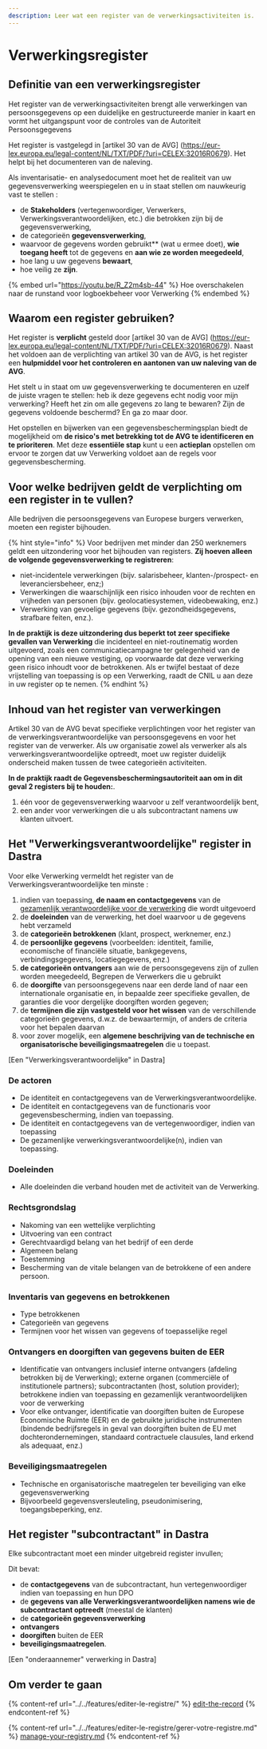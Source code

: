 ```yaml
---
description: Leer wat een register van de verwerkingsactiviteiten is.
---
```


# Verwerkingsregister

## Definitie van een verwerkingsregister

Het register van de verwerkingsactiviteiten brengt alle verwerkingen van persoonsgegevens op een duidelijke en gestructureerde manier in kaart en vormt het uitgangspunt voor de controles van de Autoriteit Persoonsgegevens &#x20;

Het register is vastgelegd in [artikel 30 van de AVG] (https://eur-lex.europa.eu/legal-content/NL/TXT/PDF/?uri=CELEX:32016R0679). Het helpt bij het documenteren van de naleving.

Als inventarisatie- en analysedocument moet het de realiteit van uw gegevensverwerking weerspiegelen en u in staat stellen om nauwkeurig vast te stellen :

* de **Stakeholders** (vertegenwoordiger, Verwerkers, Verwerkingsverantwoordelijken, etc.) die betrokken zijn bij de gegevensverwerking,
* de categorieën **gegevensverwerking**,
* waarvoor de gegevens worden gebruikt** (wat u ermee doet), **wie toegang heeft** tot de gegevens en **aan wie ze worden meegedeeld**,
* hoe lang u uw gegevens **bewaart**,
* hoe veilig ze **zijn**.

{% embed url="https://youtu.be/R_Z2m4sb-44" %}
Hoe overschakelen naar de runstand voor logboekbeheer voor Verwerking
{% endembed %}

## Waarom een register gebruiken?

&#x20;Het register is **verplicht** gesteld door [artikel 30 van de AVG] (https://eur-lex.europa.eu/legal-content/NL/TXT/PDF/?uri=CELEX:32016R0679). Naast het voldoen aan de verplichting van artikel 30 van de AVG, is het register een **hulpmiddel voor het controleren en aantonen van uw naleving van de AVG**. &#x20;

Het stelt u in staat om uw gegevensverwerking te documenteren en uzelf de juiste vragen te stellen: heb ik deze gegevens echt nodig voor mijn verwerking? Heeft het zin om alle gegevens zo lang te bewaren? Zijn de gegevens voldoende beschermd? En ga zo maar door.

Het opstellen en bijwerken van een gegevensbeschermingsplan biedt de mogelijkheid om **de risico's met betrekking tot de AVG te identificeren en te prioriteren**. Met deze **essentiële stap** kunt u een **actieplan** opstellen om ervoor te zorgen dat uw Verwerking voldoet aan de regels voor gegevensbescherming.

## Voor welke bedrijven geldt de verplichting om een register in te vullen?

Alle bedrijven die persoonsgegevens van Europese burgers verwerken, moeten een register bijhouden.

{% hint style="info" %}
Voor bedrijven met minder dan 250 werknemers geldt een uitzondering voor het bijhouden van registers. **Zij hoeven alleen de volgende gegevensverwerking te registreren**:

* niet-incidentele verwerkingen (bijv. salarisbeheer, klanten-/prospect- en leveranciersbeheer, enz;)
* Verwerkingen die waarschijnlijk een risico inhouden voor de rechten en vrijheden van personen (bijv. geolocatiesystemen, videobewaking, enz.)
* Verwerking van gevoelige gegevens (bijv. gezondheidsgegevens, strafbare feiten, enz.).

**In de praktijk is deze uitzondering dus beperkt tot zeer specifieke gevallen van Verwerking** die incidenteel en niet-routinematig worden uitgevoerd, zoals een communicatiecampagne ter gelegenheid van de opening van een nieuwe vestiging, op voorwaarde dat deze verwerking geen risico inhoudt voor de betrokkenen. Als er twijfel bestaat of deze vrijstelling van toepassing is op een Verwerking, raadt de CNIL u aan deze in uw register op te nemen.
{% endhint %}

## Inhoud van het register van verwerkingen

Artikel 30 van de AVG bevat specifieke verplichtingen voor het register van de verwerkingsverantwoordelijke van persoonsgegevens en voor het register van de verwerker. Als uw organisatie zowel als verwerker als als verwerkingsverantwoordelijke optreedt, moet uw register duidelijk onderscheid maken tussen de twee categorieën activiteiten.

**In de praktijk raadt de Gegevensbeschermingsautoriteit aan om in dit geval 2 registers bij te houden:**.

1. één voor de gegevensverwerking waarvoor u zelf verantwoordelijk bent,
2. een ander voor verwerkingen die u als subcontractant namens uw klanten uitvoert.

## Het "Verwerkingsverantwoordelijke" register in Dastra

Voor elke Verwerking vermeldt het register van de Verwerkingsverantwoordelijke ten minste :

1. indien van toepassing, **de naam en contactgegevens** van de [gezamenlijk verantwoordelijke voor de verwerking](https://eur-lex.europa.eu/legal-content/NL/TXT/PDF/?uri=CELEX:32016R0679) die wordt uitgevoerd
2. de **doeleinden** van de verwerking, het doel waarvoor u de gegevens hebt verzameld
3. de **categorieën betrokkenen** (klant, prospect, werknemer, enz.)
4. de **persoonlijke gegevens** (voorbeelden: identiteit, familie, economische of financiële situatie, bankgegevens, verbindingsgegevens, locatiegegevens, enz.)
5. **de categorieën ontvangers** aan wie de persoonsgegevens zijn of zullen worden meegedeeld, Begrepen de Verwerkers die u gebruikt
6. de **doorgifte** van persoonsgegevens naar een derde land of naar een internationale organisatie en, in bepaalde zeer specifieke gevallen, de garanties die voor dergelijke doorgiften worden gegeven;
7. de **termijnen die zijn vastgesteld voor het wissen** van de verschillende categorieën gegevens, d.w.z. de bewaartermijn, of anders de criteria voor het bepalen daarvan
8. voor zover mogelijk, een **algemene beschrijving van de technische en organisatorische beveiligingsmaatregelen** die u toepast.

[Een "Verwerkingsverantwoordelijke" in Dastra]

### De actoren&#x20;

* De identiteit en contactgegevens van de Verwerkingsverantwoordelijke.
* De identiteit en contactgegevens van de functionaris voor gegevensbescherming, indien van toepassing.
* De identiteit en contactgegevens van de vertegenwoordiger, indien van toepassing
* De gezamenlijke verwerkingsverantwoordelijke(n), indien van toepassing.

### Doeleinden

* Alle doeleinden die verband houden met de activiteit van de Verwerking.

### Rechtsgrondslag

* Nakoming van een wettelijke verplichting&#x20;
* Uitvoering van een contract
* Gerechtvaardigd belang van het bedrijf of een derde
* Algemeen belang
* Toestemming&#x20;
* Bescherming van de vitale belangen van de betrokkene of een andere persoon.

### Inventaris van gegevens en betrokkenen

* Type betrokkenen
* Categorieën van gegevens&#x20;
* Termijnen voor het wissen van gegevens of toepasselijke regel

### Ontvangers en doorgiften van gegevens buiten de EER&#x20;

* &#x20;Identificatie van ontvangers inclusief interne ontvangers (afdeling betrokken bij de Verwerking); externe organen (commerciële of institutionele partners); subcontractanten (host, solution provider); betrokkene indien van toepassing en gezamenlijk verantwoordelijken voor de verwerking&#x20;
* Voor elke ontvanger, identificatie van doorgiften buiten de Europese Economische Ruimte (EER) en de gebruikte juridische instrumenten (bindende bedrijfsregels in geval van doorgiften buiten de EU met dochterondernemingen, standaard contractuele clausules, land erkend als adequaat, enz.)



### Beveiligingsmaatregelen

* Technische en organisatorische maatregelen ter beveiliging van elke gegevensverwerking&#x20;
* Bijvoorbeeld gegevensversleuteling, pseudonimisering, toegangsbeperking, enz.



## Het register "subcontractant" in Dastra

Elke subcontractant moet een minder uitgebreid register &#x20; invullen;

Dit bevat:&#x20;

* de **contactgegevens** van de subcontractant, hun vertegenwoordiger indien van toepassing en hun DPO&#x20;
* de **gegevens van alle Verwerkingsverantwoordelijken namens wie de subcontractant optreedt** (meestal de klanten)
* de **categorieën gegevensverwerking**
* **ontvangers**&#x20;
* **doorgiften** buiten de EER
* **beveiligingsmaatregelen**.



[Een "onderaannemer" verwerking in Dastra]

## Om verder te gaan

{% content-ref url="../../features/editer-le-registre/" %}
[edit-the-record](../../features/editer-le-registre/)
{% endcontent-ref %}

{% content-ref url="../../features/editer-le-registre/gerer-votre-registre.md" %}
[manage-your-registry.md](../../features/edit-the-registry/manage-your-registry.md)
{% endcontent-ref %}

